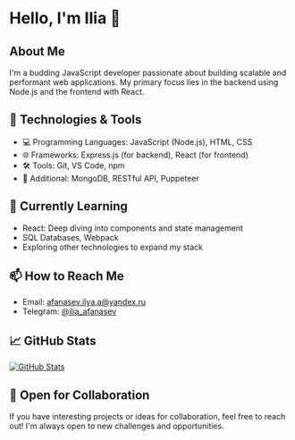 

# Hello, I'm Ilia 👋

## About Me

I'm a budding JavaScript developer passionate about building scalable and performant web applications. My primary focus lies in the backend using Node.js and the frontend with React.

## 🔧 Technologies & Tools

- 💻 Programming Languages: JavaScript (Node.js), HTML, CSS
- 🌐 Frameworks: Express.js (for backend), React (for frontend)
- 🛠 Tools: Git, VS Code, npm
- 🚀 Additional: MongoDB, RESTful API, Puppeteer

## 🌱 Currently Learning

- React: Deep diving into components and state management
- SQL Databases, Webpack
- Exploring other technologies to expand my stack

## 📫 How to Reach Me

- Email: [afanasev.ilya.a@yandex.ru](mailto:afanasev.ilya.a@yandex.ru)
- Telegram: [@ilia_afanasev](https://t.me/ilia_afanasev)

## 📈 GitHub Stats

[![GitHub Stats](https://github-readme-stats.vercel.app/api?username=afanasev97&show_icons=true&theme=radical)](https://github.com/afanasev97)

## 🤝 Open for Collaboration

If you have interesting projects or ideas for collaboration, feel free to reach out! I'm always open to new challenges and opportunities.



<!---
afanasev97/afanasev97 is a ✨ special ✨ repository because its `README.md` (this file) appears on your GitHub profile.
You can click the Preview link to take a look at your changes.
--->
